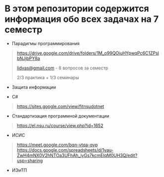 # В этом репозитории содержится информация обо всех задачах на 7 семестр

* Парадигмы программирования

> https://drive.google.com/drive/folders/1M_o99QOiuHYpwqPc6C1ZPslbNJjbPY8a
> 
> lidvas@gmail.com - 8 вопросов за семестр
>
> 2/3 практика + 1/3 семинары

* Защита информации



* С#

> https://sites.google.com/view/fitnsudotnet

* Стандартизация программной документации

> https://el.nsu.ru/course/view.php?id=1652

* ИСИС
  
> https://meet.google.com/bqn-vtqa-qyp
> https://docs.google.com/spreadsheets/d/1yau-ZwH4mNX0V2hNTOa3UFhAh_iyGs7kcmEIqM0UH3Q/edit?usp=sharing


* ИЭиТП



